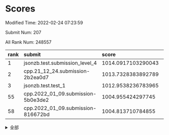 # Scores

Modified Time: 2022-02-24 07:23:59

Submit Num: 207

All Rank Num: 248557

| rank |               submit               |       score        |       sigma        | pk_num |
| :--- | :--------------------------------- | :----------------- | :----------------- | :----- |
| 1    | jsonzb.test.submission_level_4     | 1014.0917103290043 | 0.8249817627255137 | 4804   |
| 2    | cpp.21_12_24.submission-2b2ea0d7   | 1013.7328383892789 | 0.8257714362498166 | 4800   |
| 3    | jsonzb.test.test_1                 | 1012.9538236783965 | 0.7919572999373211 | 4800   |
| 55   | cpp.2022_01_09.submission-5b0e3de2 | 1004.955424297745  | 0.7183505033362836 | 4799   |
| 58   | cpp.2022_01_09.submission-816672bd | 1004.813710784855  | 0.7212809582708508 | 4802   |


<details>
<summary>全部</summary>

| rank |                 submit                 |       score        |       sigma        | pk_num |
| :--- | :------------------------------------- | :----------------- | :----------------- | :----- |
| 1    | jsonzb.test.submission_level_4         | 1014.0917103290043 | 0.8249817627255137 | 4804   |
| 2    | cpp.21_12_24.submission-2b2ea0d7       | 1013.7328383892789 | 0.8257714362498166 | 4800   |
| 3    | jsonzb.test.test_1                     | 1012.9538236783965 | 0.7919572999373211 | 4800   |
| 4    | gobigger.level_3.submission_level_3_39 | 1011.8325413646471 | 0.7816949388443095 | 4803   |
| 5    | gobigger.level_3.submission_level_3_25 | 1011.2566622130013 | 0.7728382634402893 | 4805   |
| 6    | gobigger.level_3.submission_level_3_24 | 1010.949113728976  | 0.7753266396575361 | 4801   |
| 7    | gobigger.level_3.submission_level_3_47 | 1010.9101675001884 | 0.7735260479461089 | 4799   |
| 8    | gobigger.level_3.submission_level_3_11 | 1010.9039711664826 | 0.7936775720564018 | 4803   |
| 9    | gobigger.level_3.submission_level_3_2  | 1010.8952271335838 | 0.7716867413462517 | 4797   |
| 10   | gobigger.level_3.submission_level_3_15 | 1010.8803579485909 | 0.7619711062162025 | 4801   |
| 11   | gobigger.level_3.submission_level_3_9  | 1010.8305415991103 | 0.7591242942681201 | 4803   |
| 12   | gobigger.level_3.submission_level_3_35 | 1010.6923640515503 | 0.7853222168346939 | 4811   |
| 13   | gobigger.level_3.submission_level_3_16 | 1010.6454542203076 | 0.7483562326877451 | 4804   |
| 14   | gobigger.level_3.submission_level_3_36 | 1010.6195685417362 | 0.7326214276807014 | 4803   |
| 15   | gobigger.level_3.submission_level_3_1  | 1010.5268143129113 | 0.7622945692878923 | 4809   |
| 16   | gobigger.level_3.submission_level_3_46 | 1010.497174085484  | 0.7812041891717484 | 4805   |
| 17   | gobigger.level_3.submission_level_3_42 | 1010.4910168918415 | 0.7761218984532489 | 4804   |
| 18   | gobigger.level_3.submission_level_3_7  | 1010.438150747446  | 0.7924756324579679 | 4806   |
| 19   | gobigger.level_3.submission_level_3_45 | 1010.3721315291359 | 0.7457340710834415 | 4804   |
| 20   | gobigger.level_3.submission_level_3_30 | 1010.3612369911341 | 0.7648994164296867 | 4797   |
| 21   | gobigger.level_3.submission_level_3_17 | 1010.3196001305756 | 0.7456884988753437 | 4803   |
| 22   | gobigger.level_3.submission_level_3_21 | 1010.2694296582381 | 0.7709943374775059 | 4801   |
| 23   | gobigger.level_3.submission_level_3_20 | 1010.2331656257915 | 0.7582702019056792 | 4806   |
| 24   | gobigger.level_3.submission_level_3_43 | 1010.2328806502621 | 0.7500042884685078 | 4806   |
| 25   | gobigger.level_3.submission_level_3_40 | 1010.2233724938955 | 0.7582502955885234 | 4806   |
| 26   | gobigger.level_3.submission_level_3_26 | 1010.1852123012499 | 0.7832985536635714 | 4803   |
| 27   | gobigger.level_3.submission_level_3_14 | 1010.1689397231135 | 0.7698514877345205 | 4808   |
| 28   | gobigger.level_3.submission_level_3_37 | 1010.1350015181386 | 0.7793637023348351 | 4806   |
| 29   | gobigger.level_3.submission_level_3_27 | 1010.0805667614219 | 0.7557737464275439 | 4801   |
| 30   | gobigger.level_3.submission_level_3_3  | 1010.0419987213754 | 0.7523357101645561 | 4805   |
| 31   | gobigger.level_3.submission_level_3_0  | 1010.0092281478176 | 0.7565686376909748 | 4804   |
| 32   | gobigger.level_3.submission_level_3_28 | 1009.9929583525807 | 0.7383062428059685 | 4800   |
| 33   | gobigger.level_3.submission_level_3_8  | 1009.9525117768732 | 0.7435873342231291 | 4806   |
| 34   | gobigger.level_3.submission_level_3_32 | 1009.8582564080289 | 0.7587773903932103 | 4801   |
| 35   | gobigger.level_3.submission_level_3_13 | 1009.8468797112715 | 0.7502044354868747 | 4805   |
| 36   | gobigger.level_3.submission_level_3_6  | 1009.7805757607784 | 0.7475727016965636 | 4808   |
| 37   | gobigger.level_3.submission_level_3_22 | 1009.7413827060826 | 0.7633993089309591 | 4805   |
| 38   | gobigger.level_3.submission_level_3_41 | 1009.708902985668  | 0.7702972027661469 | 4802   |
| 39   | gobigger.level_3.submission_level_3_48 | 1009.6961996022302 | 0.7621810414628084 | 4799   |
| 40   | gobigger.level_3.submission_level_3_4  | 1009.6266025084406 | 0.7611169578976686 | 4804   |
| 41   | gobigger.level_3.submission_level_3_10 | 1009.5180708232131 | 0.7508812152556839 | 4798   |
| 42   | gobigger.level_3.submission_level_3_49 | 1009.4845280047579 | 0.7423095850497827 | 4805   |
| 43   | gobigger.level_3.submission_level_3_33 | 1009.4741597319227 | 0.7615082864792291 | 4805   |
| 44   | gobigger.level_3.submission_level_3_19 | 1009.3996599312917 | 0.7576281004937904 | 4806   |
| 45   | gobigger.level_3.submission_level_3_34 | 1009.3701740916649 | 0.7508963190654102 | 4806   |
| 46   | gobigger.level_3.submission_level_3_38 | 1009.3132769088329 | 0.7593218840083041 | 4807   |
| 47   | gobigger.level_3.submission_level_3_5  | 1009.1725099842624 | 0.7455395680327468 | 4803   |
| 48   | gobigger.level_3.submission_level_3_12 | 1008.9816865768911 | 0.7345242224030617 | 4805   |
| 49   | gobigger.level_3.submission_level_3_29 | 1008.8586198866224 | 0.7486452465002513 | 4798   |
| 50   | gobigger.level_3.submission_level_3_18 | 1008.8508980650056 | 0.7607703291043083 | 4805   |
| 51   | gobigger.level_3.submission_level_3_31 | 1008.8209644024954 | 0.7337884084744928 | 4802   |
| 52   | gobigger.level_3.submission_level_3_23 | 1008.8181308966239 | 0.7524869972659124 | 4798   |
| 53   | gobigger.level_3.submission_level_3_44 | 1008.0426046252105 | 0.7312380424375963 | 4808   |
| 54   | gobigger.level_1.submission_level_1_29 | 1005.0630413749149 | 0.7199561014837258 | 4801   |
| 55   | cpp.2022_01_09.submission-5b0e3de2     | 1004.955424297745  | 0.7183505033362836 | 4799   |
| 56   | gobigger.level_1.submission_level_1_34 | 1004.9497683037282 | 0.7153781518094123 | 4807   |
| 57   | gobigger.level_1.submission_level_1_0  | 1004.8547178128632 | 0.7103281982971225 | 4806   |
| 58   | cpp.2022_01_09.submission-816672bd     | 1004.813710784855  | 0.7212809582708508 | 4802   |
| 59   | gobigger.level_1.submission_level_1_13 | 1004.6826076791342 | 0.7275080488386825 | 4800   |
| 60   | gobigger.level_1.submission_level_1_10 | 1004.4200725855492 | 0.7188138137997637 | 4810   |
| 61   | gobigger.level_1.submission_level_1_27 | 1004.2496146914659 | 0.721280839357873  | 4798   |
| 62   | gobigger.level_1.submission_level_1_31 | 1004.2461984440043 | 0.7224043870846285 | 4797   |
| 63   | gobigger.level_1.submission_level_1_44 | 1004.1725564997579 | 0.7056543288673673 | 4800   |
| 64   | gobigger.level_1.submission_level_1_23 | 1004.1583664377081 | 0.717102415990494  | 4801   |
| 65   | gobigger.level_1.submission_level_1_14 | 1004.0731255553397 | 0.7096993564426359 | 4804   |
| 66   | gobigger.level_1.submission_level_1_11 | 1004.0067934854596 | 0.7128412608319247 | 4804   |
| 67   | gobigger.level_1.submission_level_1_39 | 1003.9596830827325 | 0.7112802707299485 | 4799   |
| 68   | gobigger.level_1.submission_level_1_48 | 1003.9092222611218 | 0.7106947400581964 | 4797   |
| 69   | gobigger.level_1.submission_level_1_46 | 1003.8368721014734 | 0.7283026234660153 | 4806   |
| 70   | gobigger.level_1.submission_level_1_49 | 1003.726348003876  | 0.7049706921109777 | 4802   |
| 71   | gobigger.level_1.submission_level_1_43 | 1003.6932509216546 | 0.7101319981078814 | 4804   |
| 72   | gobigger.level_1.submission_level_1_2  | 1003.6911027975945 | 0.7081055094711198 | 4804   |
| 73   | gobigger.level_1.submission_level_1_45 | 1003.6869385073247 | 0.7172704358521688 | 4805   |
| 74   | gobigger.level_1.submission_level_1_36 | 1003.6756760809318 | 0.7143933630485986 | 4805   |
| 75   | gobigger.level_1.submission_level_1_33 | 1003.6653381669788 | 0.7187039620597756 | 4799   |
| 76   | gobigger.level_1.submission_level_1_5  | 1003.5166628563577 | 0.7099557299422661 | 4802   |
| 77   | gobigger.level_1.submission_level_1_18 | 1003.4396547240095 | 0.7252208522236266 | 4802   |
| 78   | gobigger.level_1.submission_level_1_28 | 1003.4326561071889 | 0.7124644988442754 | 4802   |
| 79   | gobigger.level_1.submission_level_1_12 | 1003.3888862758753 | 0.7144698061274355 | 4804   |
| 80   | gobigger.level_1.submission_level_1_16 | 1003.3023493884181 | 0.708601802723669  | 4805   |
| 81   | gobigger.level_1.submission_level_1_17 | 1003.2798620790838 | 0.7148517516786516 | 4801   |
| 82   | gobigger.level_1.submission_level_1_24 | 1003.2584717565376 | 0.7252320816990852 | 4809   |
| 83   | gobigger.level_1.submission_level_1_1  | 1003.2064836626191 | 0.7176482619178038 | 4805   |
| 84   | gobigger.level_1.submission_level_1_20 | 1003.1673553865712 | 0.7233438059794622 | 4803   |
| 85   | gobigger.level_1.submission_level_1_26 | 1003.0738639389759 | 0.7185354142258014 | 4804   |
| 86   | gobigger.level_1.submission_level_1_3  | 1003.0593440145083 | 0.7074415163638236 | 4804   |
| 87   | gobigger.level_1.submission_level_1_9  | 1003.0217582984142 | 0.7206555156570028 | 4800   |
| 88   | gobigger.level_1.submission_level_1_4  | 1002.9145410483372 | 0.71318778150011   | 4806   |
| 89   | gobigger.level_1.submission_level_1_6  | 1002.8754769979805 | 0.7125146156624785 | 4800   |
| 90   | gobigger.level_1.submission_level_1_35 | 1002.8507847297972 | 0.7166002795998248 | 4800   |
| 91   | gobigger.level_1.submission_level_1_7  | 1002.8379286804968 | 0.7109797792797422 | 4803   |
| 92   | gobigger.level_1.submission_level_1_8  | 1002.8265748880953 | 0.7118011041380815 | 4803   |
| 93   | gobigger.level_1.submission_level_1_38 | 1002.7990688209942 | 0.7238388000352662 | 4805   |
| 94   | gobigger.level_1.submission_level_1_37 | 1002.7115999703326 | 0.7131078947562238 | 4800   |
| 95   | gobigger.level_1.submission_level_1_32 | 1002.7005839832559 | 0.726081470156685  | 4800   |
| 96   | gobigger.level_1.submission_level_1_25 | 1002.6444814210332 | 0.7198548611349314 | 4809   |
| 97   | gobigger.level_1.submission_level_1_21 | 1002.5968213980839 | 0.7256520556072468 | 4798   |
| 98   | gobigger.level_1.submission_level_1_15 | 1002.424375655875  | 0.7132450715674105 | 4804   |
| 99   | gobigger.level_1.submission_level_1_41 | 1002.3237164394914 | 0.7125840816800051 | 4801   |
| 100  | gobigger.level_1.submission_level_1_47 | 1002.1584308682353 | 0.7139800433659016 | 4802   |
| 101  | gobigger.level_1.submission_level_1_42 | 1002.0559883934718 | 0.7117874994143134 | 4799   |
| 102  | gobigger.level_1.submission_level_1_22 | 1002.0382445941337 | 0.7173510176321609 | 4802   |
| 103  | gobigger.level_1.submission_level_1_19 | 1002.0052599766695 | 0.7040845372335538 | 4800   |
| 104  | gobigger.level_1.submission_level_1_40 | 1001.7276827402509 | 0.7099445670327268 | 4803   |
| 105  | gobigger.level_1.submission_level_1_30 | 1001.6717139508487 | 0.7118454397035676 | 4802   |
| 106  | gobigger.random.submission_random_39   | 997.3299285972682  | 0.7083876988339654 | 4799   |
| 107  | gobigger.random.submission_random_22   | 997.0491611439573  | 0.7133709825102253 | 4799   |
| 108  | gobigger.random.submission_random_3    | 996.9305792075303  | 0.70261238220329   | 4808   |
| 109  | gobigger.random.submission_random_6    | 996.8589724904742  | 0.7128804448624765 | 4799   |
| 110  | gobigger.random.submission_random_12   | 996.8361503191389  | 0.7037740682780905 | 4802   |
| 111  | gobigger.random.submission_random_13   | 996.8243422433736  | 0.71545752651872   | 4799   |
| 112  | gobigger.random.submission_random_21   | 996.7206537334711  | 0.7017934138974564 | 4809   |
| 113  | gobigger.random.submission_random_41   | 996.4107510621255  | 0.7038630522216599 | 4807   |
| 114  | gobigger.random.submission_random_44   | 996.3230868425261  | 0.6973154170896799 | 4806   |
| 115  | gobigger.random.submission_random_4    | 996.2874929144418  | 0.7157606936937485 | 4809   |
| 116  | gobigger.random.submission_random_17   | 996.2393032858121  | 0.6954292336709477 | 4805   |
| 117  | gobigger.random.submission_random_5    | 996.2022066466428  | 0.707150447633983  | 4804   |
| 118  | gobigger.random.submission_random_2    | 996.1998249991864  | 0.7147091102500863 | 4801   |
| 119  | gobigger.random.submission_random_19   | 996.1419206183708  | 0.7222073321412052 | 4804   |
| 120  | gobigger.random.submission_random_25   | 996.0628970550647  | 0.7226289922097242 | 4807   |
| 121  | gobigger.random.submission_random_37   | 996.0296701008133  | 0.710636645167645  | 4804   |
| 122  | gobigger.random.submission_random_1    | 995.9963082618963  | 0.7207920512571848 | 4804   |
| 123  | gobigger.random.submission_random_45   | 995.9961589050698  | 0.7372485500799844 | 4808   |
| 124  | gobigger.random.submission_random_30   | 995.9942622674012  | 0.7095642649361564 | 4800   |
| 125  | gobigger.random.submission_random_24   | 995.9768634740817  | 0.708840576152512  | 4799   |
| 126  | gobigger.random.submission_random_14   | 995.9719957708386  | 0.7234792755537798 | 4803   |
| 127  | gobigger.random.submission_random_16   | 995.9224041683732  | 0.7066715931969919 | 4801   |
| 128  | gobigger.random.submission_random_49   | 995.9020015077564  | 0.7006934024039067 | 4800   |
| 129  | gobigger.random.submission_random_42   | 995.884822683148   | 0.7018174532518984 | 4806   |
| 130  | gobigger.random.submission_random_36   | 995.8528400403757  | 0.6998577145135945 | 4806   |
| 131  | gobigger.random.submission_random_29   | 995.8423912072611  | 0.706021953253233  | 4803   |
| 132  | gobigger.random.submission_random_38   | 995.8003127844474  | 0.716362025050058  | 4803   |
| 133  | gobigger.random.submission_random_40   | 995.7308786167905  | 0.7074110479152907 | 4805   |
| 134  | gobigger.random.submission_random_32   | 995.729672348787   | 0.7124064651931322 | 4802   |
| 135  | gobigger.random.submission_random_28   | 995.7117525976518  | 0.7239144402589495 | 4803   |
| 136  | gobigger.random.submission_random_43   | 995.71046403503    | 0.7099666200120198 | 4805   |
| 137  | gobigger.random.submission_random_47   | 995.6204559103514  | 0.7136976520531011 | 4805   |
| 138  | gobigger.random.submission_random_9    | 995.4728332758609  | 0.7262770180463237 | 4804   |
| 139  | gobigger.random.submission_random_26   | 995.4099310029426  | 0.712707509321314  | 4801   |
| 140  | gobigger.random.submission_random_10   | 995.3895527027788  | 0.7030767497227255 | 4803   |
| 141  | gobigger.random.submission_random_15   | 995.3648996763153  | 0.6956998803657248 | 4806   |
| 142  | gobigger.random.submission_random_33   | 995.3339539958151  | 0.7121374567024956 | 4804   |
| 143  | gobigger.random.submission_random_27   | 995.3105591482386  | 0.7176411199722706 | 4800   |
| 144  | gobigger.random.submission_random_8    | 995.3020848301962  | 0.7036398705735238 | 4806   |
| 145  | gobigger.random.submission_random_20   | 995.2888255190963  | 0.7120614328440431 | 4805   |
| 146  | gobigger.random.submission_random_0    | 995.2783655543318  | 0.7056893251750641 | 4800   |
| 147  | gobigger.random.submission_random_35   | 995.2245147938872  | 0.7135914382381228 | 4800   |
| 148  | gobigger.random.submission_random_7    | 995.2075297449188  | 0.7218012788769614 | 4802   |
| 149  | gobigger.random.submission_random_46   | 995.1132260929935  | 0.7252980490206209 | 4804   |
| 150  | gobigger.random.submission_random_23   | 994.9117605400161  | 0.7098199891299523 | 4803   |
| 151  | gobigger.random.submission_random_18   | 994.8110324121386  | 0.7263899837634221 | 4804   |
| 152  | gobigger.level_2.submission_level_2_39 | 994.7597095305989  | 0.7258564850021377 | 4805   |
| 153  | gobigger.random.submission_random_48   | 994.684327289116   | 0.7068762196535332 | 4804   |
| 154  | gobigger.level_2.submission_level_2_4  | 994.4145227512724  | 0.7241585303975332 | 4804   |
| 155  | gobigger.random.submission_random_11   | 994.2591344747344  | 0.7308338062082053 | 4805   |
| 156  | gobigger.level_2.submission_level_2_21 | 994.2131489613841  | 0.7274260199853685 | 4802   |
| 157  | gobigger.random.submission_random_34   | 994.1543944201408  | 0.731348137108324  | 4802   |
| 158  | gobigger.random.submission_random_31   | 994.1284023224682  | 0.7212229856445006 | 4809   |
| 159  | gobigger.level_2.submission_level_2_24 | 993.7148530468211  | 0.7371224366128374 | 4810   |
| 160  | gobigger.level_2.submission_level_2_27 | 993.5941858254869  | 0.7291043198115531 | 4803   |
| 161  | gobigger.level_2.submission_level_2_19 | 993.408554814202   | 0.7203689661546199 | 4803   |
| 162  | gobigger.level_2.submission_level_2_32 | 993.3988733792972  | 0.7288929977517391 | 4802   |
| 163  | gobigger.level_2.submission_level_2_8  | 993.1608319192763  | 0.7350513195034435 | 4803   |
| 164  | gobigger.level_2.submission_level_2_15 | 993.1267148841689  | 0.7410300035748393 | 4807   |
| 165  | gobigger.level_2.submission_level_2_12 | 993.0858870486784  | 0.7325284338160853 | 4802   |
| 166  | gobigger.level_2.submission_level_2_30 | 993.0610164082418  | 0.7397130040544725 | 4801   |
| 167  | gobigger.level_2.submission_level_2_48 | 992.8249612650159  | 0.7248434497866366 | 4802   |
| 168  | gobigger.level_2.submission_level_2_40 | 992.8181808336132  | 0.7556726921021791 | 4798   |
| 169  | gobigger.level_2.submission_level_2_14 | 992.8046665548178  | 0.7345422048272414 | 4805   |
| 170  | gobigger.level_2.submission_level_2_25 | 992.7908568902345  | 0.7589613337812388 | 4803   |
| 171  | gobigger.level_2.submission_level_2_49 | 992.7760327425412  | 0.7346019771293233 | 4805   |
| 172  | gobigger.level_2.submission_level_2_2  | 992.6296179553216  | 0.7588406593878736 | 4806   |
| 173  | gobigger.level_2.submission_level_2_47 | 992.6202007194119  | 0.7187805976504626 | 4803   |
| 174  | gobigger.level_2.submission_level_2_22 | 992.4439629618283  | 0.7510833891583665 | 4801   |
| 175  | gobigger.level_2.submission_level_2_41 | 992.3788325453808  | 0.7367923557839013 | 4806   |
| 176  | gobigger.level_2.submission_level_2_44 | 992.3324852628892  | 0.7449817528401851 | 4802   |
| 177  | gobigger.level_2.submission_level_2_1  | 992.2813736300913  | 0.7319514486208498 | 4800   |
| 178  | gobigger.level_2.submission_level_2_13 | 992.2213942202444  | 0.7422178614349512 | 4806   |
| 179  | gobigger.level_2.submission_level_2_10 | 992.0115715295334  | 0.7561542279408399 | 4802   |
| 180  | gobigger.level_2.submission_level_2_28 | 991.9309639437946  | 0.7523006398667811 | 4802   |
| 181  | gobigger.level_2.submission_level_2_29 | 991.9208831169211  | 0.7561889815831941 | 4799   |
| 182  | gobigger.level_2.submission_level_2_23 | 991.9098610736306  | 0.7469369572367257 | 4802   |
| 183  | gobigger.level_2.submission_level_2_45 | 991.8380022237848  | 0.7514904147665555 | 4804   |
| 184  | gobigger.level_2.submission_level_2_0  | 991.828885763976   | 0.7287831150477552 | 4803   |
| 185  | gobigger.level_2.submission_level_2_9  | 991.7840105880182  | 0.7608396435539364 | 4800   |
| 186  | gobigger.level_2.submission_level_2_20 | 991.7335328799234  | 0.7390835228938148 | 4801   |
| 187  | gobigger.level_2.submission_level_2_11 | 991.7097942635461  | 0.770169831729486  | 4805   |
| 188  | gobigger.level_2.submission_level_2_35 | 991.6993791537816  | 0.7340614435482129 | 4801   |
| 189  | gobigger.level_2.submission_level_2_5  | 991.6912049711015  | 0.7347474467761186 | 4805   |
| 190  | gobigger.level_2.submission_level_2_36 | 991.6201226488267  | 0.7520140634529147 | 4807   |
| 191  | gobigger.level_2.submission_level_2_6  | 991.535370759324   | 0.7425608574777283 | 4798   |
| 192  | gobigger.level_2.submission_level_2_3  | 991.511694130802   | 0.7420799281743493 | 4798   |
| 193  | gobigger.level_2.submission_level_2_26 | 991.5064044241961  | 0.7462499383592834 | 4805   |
| 194  | gobigger.level_2.submission_level_2_17 | 991.5025361294006  | 0.7547073427788511 | 4802   |
| 195  | gobigger.level_2.submission_level_2_42 | 991.3927105061038  | 0.7399591182889085 | 4798   |
| 196  | gobigger.level_2.submission_level_2_18 | 991.39139211832    | 0.7489786467849495 | 4802   |
| 197  | gobigger.level_2.submission_level_2_16 | 991.3013776836733  | 0.7397932399308644 | 4799   |
| 198  | gobigger.level_2.submission_level_2_33 | 991.2607650897813  | 0.7672487829410556 | 4806   |
| 199  | gobigger.level_2.submission_level_2_46 | 991.1240162517937  | 0.7561214176073812 | 4800   |
| 200  | gobigger.level_2.submission_level_2_37 | 990.9914632964278  | 0.7581144966561278 | 4809   |
| 201  | gobigger.level_2.submission_level_2_7  | 990.5662791626386  | 0.7813512759720347 | 4804   |
| 202  | gobigger.level_2.submission_level_2_38 | 990.3766264771804  | 0.7688660415234982 | 4797   |
| 203  | gobigger.level_2.submission_level_2_43 | 990.2463614754384  | 0.7707338442459575 | 4805   |
| 204  | gobigger.level_2.submission_level_2_34 | 990.1669179567673  | 0.7724662446748736 | 4801   |
| 205  | gobigger.level_2.submission_level_2_31 | 990.1119424689961  | 0.7619575920457519 | 4803   |
| 206  | gobigger.none.submission_none_0        | 976.5615921557132  | 1.3917545860551386 | 4801   |
| 207  | gobigger.none.submission_none_1        | 976.2301622684574  | 1.418996213137085  | 4804   |

</details>